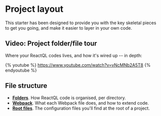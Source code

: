# Project layout

This starter has been designed to provide you with the key skeletal pieces to get you going, and make it easier to layer in your own code.

<h2 id="video" title="Video: Project layout">Video: Project folder/file tour</h2>

Where your ReactQL codes lives, and how it's wired up -- in depth:

{% youtube %}
https://www.youtube.com/watch?v=vNcMNb2A5T8
{% endyoutube %}

## File structure

* **[Folders](folders.md)**. How ReactQL code is organised, per directory.
* **[Webpack](webpack.md)**. What each Webpack file does, and how to extend code.
* **[Root files](root.md)**. The configuration files you'll find at the root of a project.
